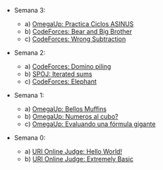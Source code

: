 + Semana 3:
  - a) [OmegaUp: Practica Ciclos ASINUS](https://omegaup.com/arena/problem/Practica-Ciclos-ASINUS#problems)
  - b) [CodeForces: Bear and Big Brother](https://codeforces.com/problemset/problem/791/A)
  - c) [CodeForces: Wrong Subtraction](https://codeforces.com/problemset/problem/977/A)
 
+ Semana 2:
  - a) [CodeForces: Domino piling](https://codeforces.com/contest/50/problem/A)
  - b) [SPOJ: Iterated sums](https://www.spoj.com/problems/SMPSUM/)
  - c) [CodeForces: Elephant](https://codeforces.com/contest/617/problem/A)
 
+ Semana 1:
  - a) [OmegaUp: Bellos Muffins](https://omegaup.com/arena/problem/Bellos-Muffins/#problems)
  - b) [OmegaUp: Numeros al cubo?](https://omegaup.com/arena/problem/Numeros-al-cubo/)
  - c) [OmegaUp: Evaluando una fórmula gigante](https://omegaup.com/arena/problem/Evaluando-una-formula-gigante/#problems)

+ Semana 0:
  - a) [URI Online Judge: Hello World!](https://www.urionlinejudge.com.br/judge/en/problems/view/1000)
  - b) [URI Online Judge: Extremely Basic](https://www.urionlinejudge.com.br/judge/en/problems/view/1001 )



